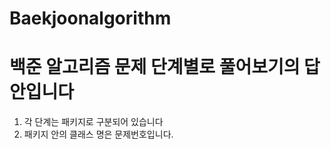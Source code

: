 # Baekjoonalgorithm

# 백준 알고리즘 문제 단계별로 풀어보기의 답안입니다
1. 각 단계는 패키지로 구분되어 있습니다
2. 패키지 안의 클래스 명은 문제번호입니다.
